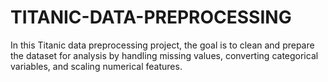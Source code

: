 # TITANIC-DATA-PREPROCESSING
In this Titanic data preprocessing project, the goal is to clean and prepare the dataset for analysis by handling missing values, converting categorical variables, and scaling numerical features.
